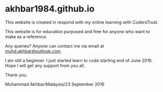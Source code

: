 # akhbar1984.github.io

This website is created in respond with my online learning with CodersTrust.

This website is for education purposed and free for anyone who want to make as a reference.

Any queries? Anyone can contact me via email at muhd.akhbar@outlook.com.

I am still a beginner. I just started learn to code starting end of June 2016. Hope I will get any support from you all.

Thank you.

Muhammad Akhbar/Malaysia/23 September 2016
